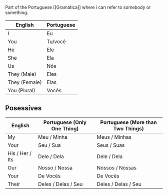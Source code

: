 Part of the Portuguese [[Gramática]] where i can refer to somebody or something.


| **English**   | **Portuguese** |
| ------------- | -------------- |
| I             | Eu             |
| You           | Tu/você        |
| He            | Ele            |
| She           | Ela            |
| Us            | Nós            |
| They (Male)   | Eles           |
| They (Female) | Elas           |
| You (Plural)  | Vocês          |


## Posessives

| **English**     | **Portuguese (Only One Thing)** | **Portuguese (More than Two Things)** |
| --------------- | ------------------------------- | ------------------------------------- |
| My              | Meu / Minha                     | Meus / Minhas                         |
| Your            | Seu / Sua                       | Seus / Suas                           |
| His / Her / Its | Dele / Dela                     | Dele / Dela                           |
| Our             | Nosso / Nossa                   | Nossos / Nossas                       |
| Your            | De Vocês                        | De Vocês                              |
| Their           | Deles / Delas / Seu             | Deles / Delas / Seu                   |
